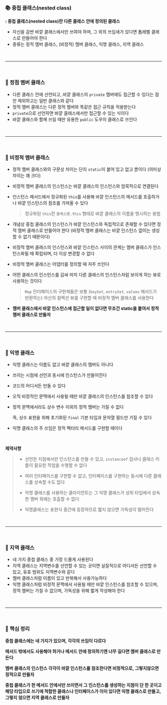### 📚 중첩 클래스(nested class)

**: 중첩 클래스(nested class)란 다른 클래스 안에 정의된 클래스**

- 자신을 감싼 바깥 클래스에서만 쓰여야 하며, 그 외의 쓰임새가 있다면 톱레벨 클래스로 만들어야 한다
- 종류는 정적 멤버 클래스, (비정적) 멤버 클래스, 익명 클래스, 지역 클래스

<br>

----

<br>

### 📗 정점 멤버 클래스

- 다른 클래스 안에 선언되고, 바깥 클래스의 `private` 멤버에도 접근할 수 있다는 점만 제외하고는 일반 클래스와 같다
- 정적 멤버 클래스는 다른 정적 멤버와 똑같은 접근 규칙을 적용받는다
- `private`으로 선언하면 바깥 클래스에서만 접근할 수 있는 식이다
- 바깥 클래스와 함께 쓰일 때만 유용한 `public` 도우미 클래스로 쓰인다

<br>

---

<br>

### 📘 비정적 멤버 클래스

- 정적 멤버 클래스와의 구문상 차이는 단지 `static`이 붙어 있고 없고 뿐이다 (의미상 차이는 꽤 크다)

- 비정적 멤버 클래스의 인스턴스는 바깥 클래스의 인스턴스와 암묵적으로 연결된다

- 인스턴스 메서드에서 정규화된 `this`를 사용해 바깥 인스턴스의 메서드를 호출하거나 바깥 인스턴스의 참조를 가져올 수 있다

  >  정규화된 `this`란 `클래스명.this` 형태로 바깥 클래스의 이름을 명시하는 용법

- 개념상 중첩 클래스의 인스턴스가 바깥 인스턴스와 독립적으로 존재할 수 있다면 정적 멤버 클래스로 만들어야 한다
  (비정적 멤버 클래스는 바깥 인스턴스 없이는 생성할 수 없기 때문이다)

- 비정적 멤버 클래스의 인스턴스와 바깥 인스턴스 사이의 관계는 멤버 클래스가 인스턴스화될 때 확립되며, 더 이상 변경할 수 없다

- 비정적 멤버 클래스는 어댑터를 정의할 때 자주 쓰인다

- 어떤 클래스의 인스턴스를 감싸 마치 다른 클래스의 인스턴스처럼 보이게 하는 뷰로 사용하는 것이다

  > `Map` 인터페이스의 구현체들은 보통 (`keySet`, `entrySet`, `values` 메서드가 반환하는) 자신의 컬렉션 뷰를 구현할 때 비정적 멤버 클래스를 사용한다

- **멤버 클래스에서 바깥 인스턴스에 접근할 일이 없다면 무조건 static을 붙여서 정적 멤버 클래스로 만들자**

<br>

---

<br>

### 📙 익명 클래스

- 익명 클래스는 이름도 없고 바깥 클래스의 멤버도 아니다

- 쓰이는 시점에 선언과 동시에 인스턴스가 만들어진다

- 코드의 어디서든 만들 수 있다

- 오직 비정적인 문맥에서 사용될 때만 바깥 클래스의 인스턴스를 참조할 수 있다

- 정적 문맥에서라도 상수 변수 이외의 정적 멤버는 가질 수 없다

  즉, 상수 표현을 위해 초기화된 `final` 기본 타입과 문자열 필드만 가질 수 있다

- 익명 클래스의 주 쓰임은 정적 팩터리 메서드를 구현할 때이다 

<br>

**제약사항**

> - 선언한 지점에서만 인스턴스를 만들 수 있고, `instanceof` 검사나 클래스 이름이 필요한 작업을 수행할 수 없다
>
> - 여러 인터페이스를 구현할 수 없고, 인터페이스를 구현하는 동시에 다른 클래스를 상속할 수도 없다
>
> - 익명 클래스를 사용하는 클라이언트는 그 익명 클래스가 상위 타입에서 상속한 멤버 외에는 호출할 수 없다
>
> - 익명클래스는 표현식 중간에 등장하므로 짧지 않으면 가독성이 떨어진다

<br>

---

<br>

### 📒 지역 클래스

- 네 가지 중첩 클래스 중 가장 드물게 사용된다
- 지역 클래스는 지역변수를 선언할 수 있는 곳이면 실질적으로 어디서든 선언할 수 있고, 유효 범위도 지역변수와 같다
- 멤버 클래스처럼 이름이 있고 반복해서 사용가능하다
- 익명 클래스처럼 비정적 문맥에서 사용될 때만 바깥 인스턴스를 참조할 수 있으며, 정적 멤버는 가질 수 없으며, 가독성을 위해 짧게 작성해야 한다

<br>

---

<br>

### 📌 핵심 정리

**중첩 클래스에는 네 가지가 있으며, 각각의 쓰임이 다르다**

**메서드 밖에서도 사용해야 하거나 메서드 안에 정의하기엔 너무 길다면 멤버 클래스로 만든다**

**멤버 클래스의 인스턴스 각각이 바깥 인스턴스를 참조한다면 비정적으로, 그렇지않으면 정적으로 만들자**

**중첩 클래스가 한 메서드 안에서만 쓰이면서 그 인스턴스를 생성하는 지점이 단 한 곳이고 해당 타입으로 쓰기에 적합한 클래스나 인터페이스가 이미 있다면 익명 클래스로 만들고, 그렇지 않으면 지역 클래스로 만들자**

<br>
